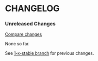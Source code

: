 # CHANGELOG

### Unreleased Changes

[Compare changes](https://github.com/codevise/pageflow-chart/compare/1-x-stable...master)

None so far.

See
[1-x-stable branch](https://github.com/codevise/pageflow-chart/blob/1-x-stable/CHANGELOG.md)
for previous changes.
